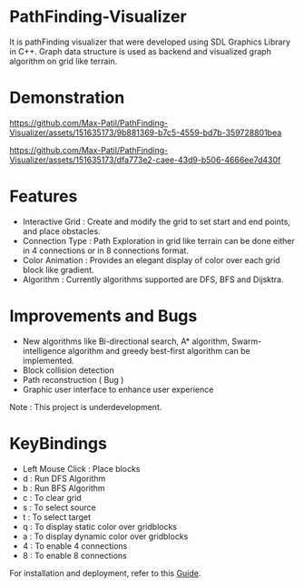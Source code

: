 # PathFinding-Visualizer
It is pathFinding visualizer that were developed using SDL Graphics Library in C++. Graph data structure is used as backend and visualized graph algorithm on grid like terrain.

# Demonstration



https://github.com/Max-Patil/PathFinding-Visualizer/assets/151635173/9b881369-b7c5-4559-bd7b-359728801bea



https://github.com/Max-Patil/PathFinding-Visualizer/assets/151635173/dfa773e2-caee-43d9-b506-4666ee7d430f


# Features
* Interactive Grid : Create and modify the grid to set start and end points, and place obstacles.
* Connection Type : Path Exploration in grid like terrain can be done either in 4 connections or in 8 connections format.
* Color Animation : Provides an elegant display of color over each grid block like gradient.
* Algorithm : Currently algorithms supported are DFS, BFS and Dijsktra.


# Improvements and Bugs
* New algorithms like Bi-directional search, A* algorithm, Swarm-intelligence algorithm and greedy best-first algorithm can be implemented.
* Block collision detection 
* Path reconstruction ( Bug )
* Graphic user interface to enhance user experience

Note : This project is underdevelopment.

# KeyBindings
* Left Mouse Click : Place blocks
* d : Run DFS Algorithm
* b : Run BFS Algorithm
* c : To clear grid
* s : To select source
* t : To select target
* q : To display static color over gridblocks 
* a : To display dynamic color over gridblocks
* 4 : To enable 4 connections
* 8 : To enable 8 connections

For installation and deployment, refer to this [Guide]( https://www.matsson.com/prog/sdl2-mingw-w64-tutorial.php ).
